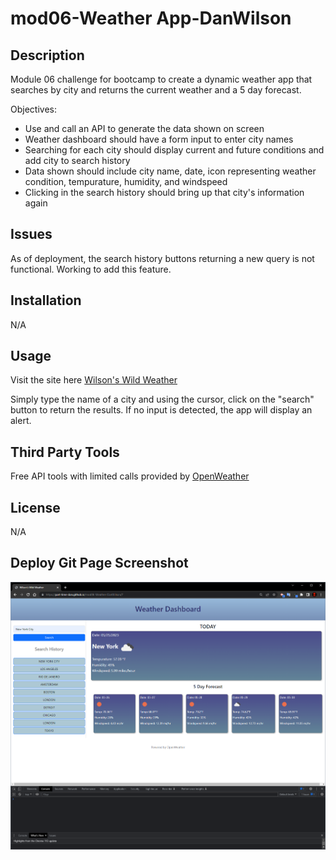 # mod06-Weather App-DanWilson

## Description
Module 06 challenge for bootcamp to create a dynamic weather app that searches by city and returns the current weather and a 5 day forecast.

Objectives:

- Use and call an API to generate the data shown on screen
- Weather dashboard should have a form input to enter city names
- Searching for each city should display current and future conditions and add city to search history
- Data shown should include city name, date, icon representing weather condition, tempurature, humidity, and windspeed
- Clicking in the search history should bring up that city's information again


## Issues

As of deployment, the search history buttons returning a new query is not functional. Working to add this feature.


## Installation

N/A

## Usage

Visit the site here [Wilson's Wild Weather](https://part-time-dan.github.io/mod06-Weather-DanWilson/?)

Simply type the name of a city and using the cursor, click on the "search" button to return the results. If no input is detected, the app will display an alert.

## Third Party Tools

Free API tools with limited calls provided by [OpenWeather](https://openweathermap.org/api)

## License

N/A

## Deploy Git Page Screenshot

![Image of deployed weather dashboard](./assets/Images/WeatherApp.PNG)